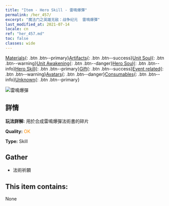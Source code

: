 ```yaml
---
title: "Item - Hero Skill - 雷鳴爆彈"
permalink: /her_457/
excerpt: "魔法门之英雄无敌：战争纪元  雷鳴爆彈"
last_modified_at: 2021-07-14
locale: cn
ref: "her_457.md"
toc: false
classes: wide
---
```

 [Materials](/ItemsCN/){: .btn .btn--primary}[Artifacts](/ItemsCN/Artifacts/){: .btn .btn--success}[Unit Soul](/ItemsCN/UnitSoul/){: .btn .btn--warning}[Unit Awakening](/ItemsCN/UnitAwakening/){: .btn .btn--danger}[Hero Soul](/ItemsCN/HeroSoul/){: .btn .btn--info}[Hero Skill](/ItemsCN/HeroSkill/){: .btn .btn--primary}[Gift](/ItemsCN/Gift/){: .btn .btn--success}[Event related](/ItemsCN/Events/){: .btn .btn--warning}[Avatars](/ItemsCN/Avatars/){: .btn .btn--danger}[Consumables](/ItemsCN/Consumables/){: .btn .btn--info}[Unknown](/ItemsCN/Unknown/){: .btn .btn--primary}

 ![雷鳴爆彈](/images/t/ps_leimingbaodan.png)

## 詳情
 **玩法詳解:** 用於合成雷鳴爆彈法術書的碎片

 **Quality:** <span style="color: #FF8C00">OK</span>

 **Type:** Skill

## Gather

*    法術祈願 

## This item contains:

  None

